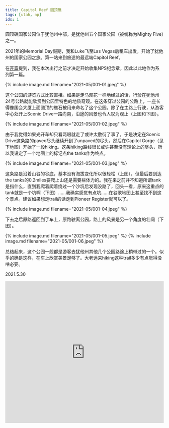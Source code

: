 ```yaml
---
title: Capitol Reef 圆顶礁
tags: [utah, np]
idx: 1
---
```


圆顶礁国家公园位于犹他州中部，是犹他州五个国家公园（被统称为Mighty Five）之一。

2021年的Memorial Day假期，我和Luke飞至Las Vegas后租车出发，开始了犹他州的国家公园之旅。第一站来到旅途的最远端Capitol Reef。

在[开篇](../index.md)提到，我在本次出行之前才决定开始收集NPS纪念章，因此以此地作为系列第一篇。

{% include image.md filename="2021-05/001-01.jpeg" %}

这个公园的游览方式比较直接。如果是走马观花一样地经过的话，行驶在犹他州24号公路就能欣赏到公园里特色的地质奇观。在这条穿过公园的公路上，一座长得像国会大厦上面圆顶的礁石被用来命名了这个公园。除了在主路上行驶，从游客中心处开上Scenic Drive一路向南，沿途的风景也令人叹为观止（上图和下图）。

{% include image.md filename="2021-05/001-02.jpeg" %}

由于我觉得如果光开车却只看两眼就走了或许太敷衍了事了，于是决定在Scenic Drive这条路的paved尽头继续开到了unpaved的尽头，然后在Capitol Gorge（见下地图）开始了一段hiking。这条hiking路线很长或许甚至没有理论上的尽头，所以我设定了一个地图上的标记点the tanks作为终点。

{% include image.md filename="2021-05/001-03.jpeg" %}

这条路是沿着山谷的谷底，基本没有海拔变化所以很轻松（上图），但最后要到达the tanks的0.2miles要爬上山还是需要些体力的。我在来之前并不知道所谓tank是指什么，直到我爬着爬着绕过一个沙坑后发现没路了，回头一看，原来这重点的tank就是一个坑啊（下图）……我确实感觉有点坑……在谷歌地图上甚至找不到这个景点。建议如果想走trail的话走到Pioneer Register就可以了。

{% include image.md filename="2021-05/001-04.jpeg" %}

下去之后原路返回到了车上，原路驶离公园，路上的风景是另一个角度的壮阔（下图）。

{% include image.md filename="2021-05/001-05.jpeg" %}
{% include image.md filename="2021-05/001-06.jpeg" %}

总结起来，这个公园一般都是游客去犹他州其他几个公园路途上稍带过的一个。似乎的确是这样，在车上欣赏美景足够了。大老远来hiking这种trail多少有点觉得没啥必要。

2021.5.30

<iframe src="https://www.google.com/maps/embed?pb=!1m14!1m8!1m3!1d401268.1780684047!2d-111.1802523!3d38.2120409!3m2!1i1024!2i768!4f13.1!3m3!1m2!1s0x0%3A0x117b5419cbc5ec58!2sCapitol%20Gorge%20Trailhead!5e0!3m2!1sen!2sus!4v1652162891508!5m2!1sen!2sus" width="100%" height="450" style="border:0;" allowfullscreen="" loading="lazy" referrerpolicy="no-referrer-when-downgrade"></iframe>
